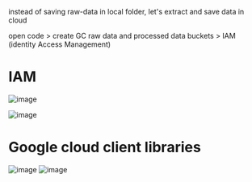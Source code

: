 instead of saving raw-data in local folder, let's extract and save data in cloud

open code > create GC raw data and processed data buckets > IAM (identity Access Management) 

# IAM

![image](https://user-images.githubusercontent.com/70645899/225352644-26b88bc9-cd9c-4ef9-8355-157aed58eac0.png)

![image](https://user-images.githubusercontent.com/70645899/225353450-f57ab602-564f-4051-bf9f-b7aa63d6a2a9.png)

# Google cloud client libraries

![image](https://user-images.githubusercontent.com/70645899/225355281-06f64722-f80f-4e6f-be88-2b021a30b2f1.png)
![image](https://user-images.githubusercontent.com/70645899/225355420-5ff7fbbb-a05b-43d6-bbb2-9e359187b44c.png)
